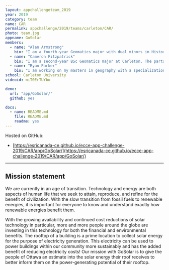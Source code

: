 ```yaml
---
layout: appchallengeteam_2019
year: 2019
category: team
name: CAR
permalink: appchallenge/2019/teams/carleton/CAR/
photo: team.jpg
appname: GoSolar
members:
  - name: "Alan Armstrong"
    bio: "I am a fourth-year Geomatics major with dual minors in History and Classics. My focus is on applying GIS, geomatics, and remote sensing applications in archaeology, history, and heritage preservation. This work has only just begun for me, and my goal of preserving the past in the present for the future is what I continually strive to achieve."
  - name: "Cameron Fitzpatrick"
    bio: "I am a second-year BSc Geomatics major at Carleton. The parts of the program I enjoy most are the programming side of GIS, as well as remote-sensing. Participating in the app challenge this year has been an enjoyable opportunity to further my programming skills. In my spare time I enjoy photography, camping, cycling and programming!"
  - name: "Ryan Parker"
    bio: "I am working on my masters in geography with a specialization in data science under the supervision of Dr. Murray Richardson and Dr. Stephan Gruber. I completed my BSc in geomatics at Carleton in spring 2017 and decided to return as a grad student in fall 2018. My research will be looking the dynamics of retrogressive thaw slump approaching the Dempster Highway in the Northwest Territories using structure-from-motion photogrammetry and various other GIS techniques. In my free time I’m typically found skateboarding, snowboarding, rock climbing, or on some sort of adventure."
school: Carleton University
videoid: miT0ErTUYbo

demo:
  url: "app/GoSolar/"
  github: yes

docs:
  - name: README.md
    file: README.md
    readme: yes
---
```


Hosted on GitHub:

- [https://esricanada-ce.github.io/ecce-app-challenge-2019/CAR/app/GoSolar/](https://esricanada-ce.github.io/ecce-app-challenge-2019/CAR/app/GoSolar/)

---

## Mission statement

We are currently in an age of transition. Technology and energy are both aspects of human life that we seek to attain, reproduce, and refine for the benefit of civilization. With the slow transition from fossil fuels to renewable energies, it is important for everyone to know and understand exactly how renewable energies benefit them.

With the growing availability and continued cost reductions of solar technology in particular, more and more people around the globe are investing in this technology for both the financial and environmental benefits. The rooftop of a building is a prime location to collect solar energy for the purpose of electricity generation. This electricity can be used to power buildings within our community more sustainably and has the added benefit of reducing electricity costs! Our mission with GoSolar is to give the people of Ottawa an estimate into the solar energy their roof receives to better inform them on the power-generating potential of their rooftop. 
